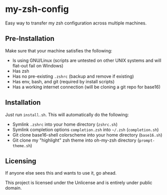 # my-zsh-config

Easy way to transfer my zsh configuration across multiple machines.

## Pre-Installation

Make sure that your machine satisfies the following:
- Is using GNU/Linux (scripts are untested on other UNIX systems and will flat-out fail on Windows)
- Has zsh
- Has no pre-existing `.zshrc` (backup and remove if existing)
- Has env, bash, and git (required by install scripts)
- Has a working internet connection (will be cloning a git repo for base16)

## Installation

Just run `install.sh`. This will automatically do the following:
- Symlink `.zshrc` into your home directory (`zshrc.sh`)
- Symlink completion options `completion.zsh` into `~/.zsh` (`completion.sh`)
- Git clone base16-shell colorscheme into your home directory (`base16.sh`)
- Git clone my "highlight" zsh theme into oh-my-zsh directory (`prompt-theme.sh`)

## Licensing

If anyone else sees this and wants to use it, go ahead.

This project is licensed under the Unlicense and is entirely under public domain.

